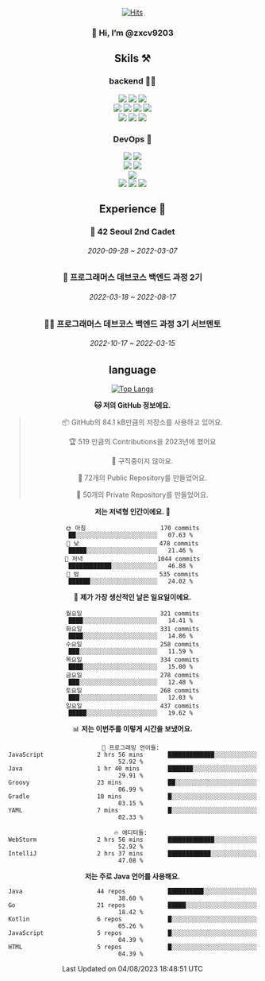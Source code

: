 <div align="center">

[![Hits](https://hits.seeyoufarm.com/api/count/incr/badge.svg?url=https%3A%2F%2Fgithub.com%2Fzxcv9203%2Fhit-counter&count_bg=%23FF7272&title_bg=%23324C2E&icon=codeigniter.svg&icon_color=%23DD5B5B&title=%EB%B0%A9%EB%AC%B8%EC%9E%90&edge_flat=false)](https://hits.seeyoufarm.com)
  
### 👋 Hi, I’m @zxcv9203

## Skils ⚒️
### backend 🧑‍💻
  
<img src="https://img.shields.io/badge/Java-FF6600?style=flat-square&logo=buymeacoffee&logoColor=white"/>
<img src="https://img.shields.io/badge/Go-0099FF?style=flat-square&logo=go&logoColor=white"/>
<img src="https://img.shields.io/badge/Kotlin-7F52FF?style=flat-square&logo=kotlin&logoColor=white"/>
  
  
<br />
  
<img src="https://img.shields.io/badge/Spring-339933?style=flat-square&logo=Spring&logoColor=white"/>
<img src="https://img.shields.io/badge/Spring Boot-339933?style=flat-square&logo=Spring Boot&logoColor=white"/>
<img src="https://img.shields.io/badge/Spring Security-339933?style=flat-square&logo=Spring Security&logoColor=white"/>
  
<img src="https://img.shields.io/badge/Spring Data JPA-339933?style=flat-square&logo=Hibernate&logoColor=white"/>

<br />
  
  <img src="https://img.shields.io/badge/mysql-0099FF?style=flat-square&logo=mysql&logoColor=white"/>
  <img src="https://img.shields.io/badge/mariadb-0099FF?style=flat-square&logo=mariadb&logoColor=white"/>
  <img src="https://img.shields.io/badge/mongoDB-47A248?style=flat-square&logo=mongodb&logoColor=white"/>
  
  
### DevOps 🚀
  
  <img src="https://img.shields.io/badge/docker-2496ED?style=flat-square&logo=docker&logoColor=white"/>
  <img src="https://img.shields.io/badge/kubernetes-326CE5?style=flat-square&logo=kubernetes&logoColor=white"/>
  
  <br />
  
  <img src="https://img.shields.io/badge/Github Actions-2088FF?style=flat-square&logo=githubactions&logoColor=white"/>
  <img src="https://img.shields.io/badge/Jenkins-D24939?style=flat-square&logo=jenkins&logoColor=white"/>
  
  
  <br />
  <img src="https://img.shields.io/badge/terraform-7B42BC?style=flat-square&logo=terraform&logoColor=white"/>
  
  <br />
  <img src="https://img.shields.io/badge/Amazon AWS-232F3E?style=flat-square&logo=Amazon AWS&logoColor=white"/>

  <img src="https://img.shields.io/badge/GCP-4285F4?style=flat-square&logo=googlecloud&logoColor=white"/>
  <img src="https://img.shields.io/badge/NCP-03C75A?style=flat-square&logo=naver&logoColor=white"/>
  
  
  
## Experience 🏃
  
### 🏫 42 Seoul 2nd Cadet
  ###### 2020-09-28 ~ 2022-03-07
  
### 🏫 프로그래머스 데브코스 백엔드 과정 2기 
  ###### 2022-03-18 ~ 2022-08-17
  
### 🧑‍🏫 프로그래머스 데브코스 백엔드 과정 3기 서브멘토 
  ###### 2022-10-17 ~ 2022-03-15

## language

[![Top Langs](https://github-readme-stats.vercel.app/api/top-langs/?username=zxcv9203&hide=html&exclude_repo=zxcv9203.github.io,golB&theme=grate-gatsby)](https://github.com/zxcv9203/github-readme-stats)
  
<!--START_SECTION:waka-->
**🐱 저의 GitHub 정보에요.** 

> 📦 GitHub의 84.1 kB만큼의 저장소를 사용하고 있어요. 
 > 
> 🏆 519 만큼의 Contributions을 2023년에 했어요
 > 
> 🚫 구직중이지 않아요.
 > 
> 📜 72개의 Public Repository를 만들었어요. 
 > 
> 🔑 50개의 Private Repository를 만들었어요. 
 > 
**저는 저녁형 인간이에요. 🦉** 

```text
🌞 아침                     170 commits         ██░░░░░░░░░░░░░░░░░░░░░░░   07.63 % 
🌆 낮　                     478 commits         █████░░░░░░░░░░░░░░░░░░░░   21.46 % 
🌃 저녁                     1044 commits        ████████████░░░░░░░░░░░░░   46.88 % 
🌙 밤　                     535 commits         ██████░░░░░░░░░░░░░░░░░░░   24.02 % 
```
📅 **제가 가장 생산적인 날은 일요일이에요.** 

```text
월요일                      321 commits         ████░░░░░░░░░░░░░░░░░░░░░   14.41 % 
화요일                      331 commits         ████░░░░░░░░░░░░░░░░░░░░░   14.86 % 
수요일                      258 commits         ███░░░░░░░░░░░░░░░░░░░░░░   11.59 % 
목요일                      334 commits         ████░░░░░░░░░░░░░░░░░░░░░   15.00 % 
금요일                      278 commits         ███░░░░░░░░░░░░░░░░░░░░░░   12.48 % 
토요일                      268 commits         ███░░░░░░░░░░░░░░░░░░░░░░   12.03 % 
일요일                      437 commits         █████░░░░░░░░░░░░░░░░░░░░   19.62 % 
```


📊 **저는 이번주를 이렇게 시간을 보냈어요.** 

```text
💬 프로그래밍 언어들: 
JavaScript               2 hrs 56 mins       █████████████░░░░░░░░░░░░   52.92 % 
Java                     1 hr 40 mins        ███████░░░░░░░░░░░░░░░░░░   29.91 % 
Groovy                   23 mins             ██░░░░░░░░░░░░░░░░░░░░░░░   06.99 % 
Gradle                   10 mins             █░░░░░░░░░░░░░░░░░░░░░░░░   03.15 % 
YAML                     7 mins              █░░░░░░░░░░░░░░░░░░░░░░░░   02.33 % 

🔥 에디터들: 
WebStorm                 2 hrs 56 mins       █████████████░░░░░░░░░░░░   52.92 % 
IntelliJ                 2 hrs 37 mins       ████████████░░░░░░░░░░░░░   47.08 % 
```

**저는 주로 Java 언어를 사용해요.** 

```text
Java                     44 repos            ██████████░░░░░░░░░░░░░░░   38.60 % 
Go                       21 repos            █████░░░░░░░░░░░░░░░░░░░░   18.42 % 
Kotlin                   6 repos             █░░░░░░░░░░░░░░░░░░░░░░░░   05.26 % 
JavaScript               5 repos             █░░░░░░░░░░░░░░░░░░░░░░░░   04.39 % 
HTML                     5 repos             █░░░░░░░░░░░░░░░░░░░░░░░░   04.39 % 
```




 Last Updated on 04/08/2023 18:48:51 UTC
<!--END_SECTION:waka-->
  
</div>

